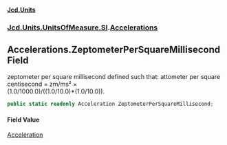 #### [Jcd.Units](index.md 'index')
### [Jcd.Units.UnitsOfMeasure.SI](Jcd.Units.UnitsOfMeasure.SI.md 'Jcd.Units.UnitsOfMeasure.SI').[Accelerations](Accelerations.md 'Jcd.Units.UnitsOfMeasure.SI.Accelerations')

## Accelerations.ZeptometerPerSquareMillisecond Field

zeptometer per square millisecond defined such that: attometer per square centisecond = zm/ms² ×  
(1.0/1000.0)/((1.0/10.0)*(1.0/10.0)).

```csharp
public static readonly Acceleration ZeptometerPerSquareMillisecond;
```

#### Field Value
[Acceleration](Acceleration.md 'Jcd.Units.UnitTypes.Acceleration')